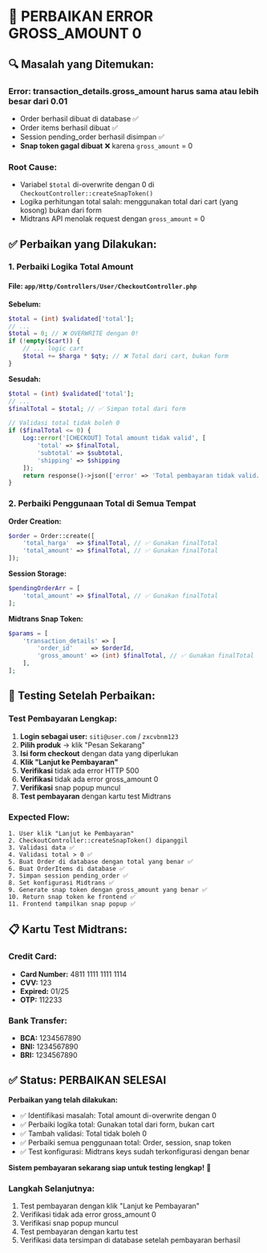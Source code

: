 # 🔧 PERBAIKAN ERROR GROSS_AMOUNT 0

## 🔍 **Masalah yang Ditemukan:**

### **Error: transaction_details.gross_amount harus sama atau lebih besar dari 0.01**
- Order berhasil dibuat di database ✅
- Order items berhasil dibuat ✅
- Session pending_order berhasil disimpan ✅
- **Snap token gagal dibuat** ❌ karena `gross_amount` = 0

### **Root Cause:**
- Variabel `$total` di-overwrite dengan 0 di `CheckoutController::createSnapToken()`
- Logika perhitungan total salah: menggunakan total dari cart (yang kosong) bukan dari form
- Midtrans API menolak request dengan `gross_amount` = 0

## ✅ **Perbaikan yang Dilakukan:**

### **1. Perbaiki Logika Total Amount**

#### **File:** `app/Http/Controllers/User/CheckoutController.php`

**Sebelum:**
```php
$total = (int) $validated['total'];
// ...
$total = 0; // ❌ OVERWRITE dengan 0!
if (!empty($cart)) {
    // ... logic cart
    $total += $harga * $qty; // ❌ Total dari cart, bukan form
}
```

**Sesudah:**
```php
$total = (int) $validated['total'];
// ...
$finalTotal = $total; // ✅ Simpan total dari form

// Validasi total tidak boleh 0
if ($finalTotal <= 0) {
    Log::error('[CHECKOUT] Total amount tidak valid', [
        'total' => $finalTotal,
        'subtotal' => $subtotal,
        'shipping' => $shipping
    ]);
    return response()->json(['error' => 'Total pembayaran tidak valid. Silakan coba lagi.'], 400);
}
```

### **2. Perbaiki Penggunaan Total di Semua Tempat**

**Order Creation:**
```php
$order = Order::create([
    'total_harga'  => $finalTotal, // ✅ Gunakan finalTotal
    'total_amount' => $finalTotal, // ✅ Gunakan finalTotal
]);
```

**Session Storage:**
```php
$pendingOrderArr = [
    'total_amount' => $finalTotal, // ✅ Gunakan finalTotal
];
```

**Midtrans Snap Token:**
```php
$params = [
    'transaction_details' => [
        'order_id'     => $orderId,
        'gross_amount' => (int) $finalTotal, // ✅ Gunakan finalTotal
    ],
];
```

## 🚀 **Testing Setelah Perbaikan:**

### **Test Pembayaran Lengkap:**
1. **Login sebagai user:** `siti@user.com` / `zxcvbnm123`
2. **Pilih produk** → klik "Pesan Sekarang"
3. **Isi form checkout** dengan data yang diperlukan
4. **Klik "Lanjut ke Pembayaran"**
5. **Verifikasi** tidak ada error HTTP 500
6. **Verifikasi** tidak ada error gross_amount 0
7. **Verifikasi** snap popup muncul
8. **Test pembayaran** dengan kartu test Midtrans

### **Expected Flow:**
```
1. User klik "Lanjut ke Pembayaran"
2. CheckoutController::createSnapToken() dipanggil
3. Validasi data ✅
4. Validasi total > 0 ✅
5. Buat Order di database dengan total yang benar ✅
6. Buat OrderItems di database ✅
7. Simpan session pending_order ✅
8. Set konfigurasi Midtrans ✅
9. Generate snap token dengan gross_amount yang benar ✅
10. Return snap token ke frontend ✅
11. Frontend tampilkan snap popup ✅
```

## 📋 **Kartu Test Midtrans:**

### **Credit Card:**
- **Card Number:** 4811 1111 1111 1114
- **CVV:** 123
- **Expired:** 01/25
- **OTP:** 112233

### **Bank Transfer:**
- **BCA:** 1234567890
- **BNI:** 1234567890
- **BRI:** 1234567890

## ✅ **Status: PERBAIKAN SELESAI**

**Perbaikan yang telah dilakukan:**
- ✅ Identifikasi masalah: Total amount di-overwrite dengan 0
- ✅ Perbaiki logika total: Gunakan total dari form, bukan cart
- ✅ Tambah validasi: Total tidak boleh 0
- ✅ Perbaiki semua penggunaan total: Order, session, snap token
- ✅ Test konfigurasi: Midtrans keys sudah terkonfigurasi dengan benar

**Sistem pembayaran sekarang siap untuk testing lengkap!** 🎉

### **Langkah Selanjutnya:**
1. Test pembayaran dengan klik "Lanjut ke Pembayaran"
2. Verifikasi tidak ada error gross_amount 0
3. Verifikasi snap popup muncul
4. Test pembayaran dengan kartu test
5. Verifikasi data tersimpan di database setelah pembayaran berhasil
